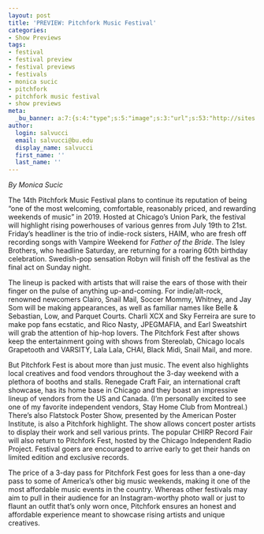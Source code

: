 ```yaml
---
layout: post
title: 'PREVIEW: Pitchfork Music Festival'
categories:
- Show Previews
tags:
- festival
- festival preview
- festival previews
- festivals
- monica sucic
- pitchfork
- pitchfork music festival
- show previews
meta:
  _bu_banner: a:7:{s:4:"type";s:5:"image";s:3:"url";s:53:"http://sites.bu.edu/wtbu/files/2019/07/curation_mklv3mpkxwt0wd5zozu2.png";s:3:"alt";s:0:"";s:7:"post_id";s:4:"5043";s:4:"html";s:0:"";s:8:"position";s:12:"contentWidth";s:7:"caption";s:0:"";}
author:
  login: salvucci
  email: salvucci@bu.edu
  display_name: salvucci
  first_name: ''
  last_name: ''
---
```

_By Monica Sucic_

The 14th Pitchfork Music Festival plans to continue its reputation of being “one of the most welcoming, comfortable, reasonably priced, and rewarding weekends of music” in 2019. Hosted at Chicago’s Union Park, the festival will highlight rising powerhouses of various genres from July 19th to 21st. Friday’s headliner is the trio of indie-rock sisters, HAIM, who are fresh off recording songs with Vampire Weekend for _Father of the Bride_. The Isley Brothers, who headline Saturday, are returning for a roaring 60th birthday celebration. Swedish-pop sensation Robyn will finish off the festival as the final act on Sunday night. 

The lineup is packed with artists that will raise the ears of those with their finger on the pulse of anything up-and-coming. For indie/alt-rock, renowned newcomers Clairo, Snail Mail, Soccer Mommy, Whitney, and Jay Som will be making appearances, as well as familiar names like Belle & Sebastian, Low, and Parquet Courts. Charli XCX and Sky Ferreira are sure to make pop fans ecstatic, and Rico Nasty, JPEGMAFIA, and Earl Sweatshirt will grab the attention of hip-hop lovers. The Pitchfork Fest after shows keep the entertainment going with shows from Stereolab, Chicago locals Grapetooth and VARSITY, Lala Lala, CHAI, Black Midi, Snail Mail, and more. 

But Pitchfork Fest is about more than just music. The event also highlights local creatives and food vendors throughout the 3-day weekend with a plethora of booths and stalls. Renegade Craft Fair, an international craft showcase, has its home base in Chicago and they boast an impressive lineup of vendors from the US and Canada. (I’m personally excited to see one of my favorite independent vendors, Stay Home Club from Montreal.) There’s also Flatstock Poster Show, presented by the American Poster Institute, is also a Pitchfork highlight. The show allows concert poster artists to display their work and sell various prints. The popular CHIRP Record Fair will also return to Pitchfork Fest, hosted by the Chicago Independent Radio Project. Festival goers are encouraged to arrive early to get their hands on limited edition and exclusive records.

The price of a 3-day pass for Pitchfork Fest goes for less than a one-day pass to some of America’s other big music weekends, making it one of the most affordable music events in the country. Whereas other festivals may aim to pull in their audience for an Instagram-worthy photo wall or just to flaunt an outfit that’s only worn once, Pitchfork ensures an honest and affordable experience meant to showcase rising artists and unique creatives.